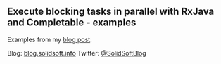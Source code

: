 ## Execute blocking tasks in parallel with RxJava and Completable - examples

Examples from my [blog post](https://solidsoft.wordpress.com/2016/02/26/parallel-execution-of-blocking-tasks-with-rxjava-and-completable/).

Blog: [blog.solidsoft.info](http://blog.solidsoft.info/)
Twitter: [@SolidSoftBlog](https://twitter.com/SolidSoftBlog)
